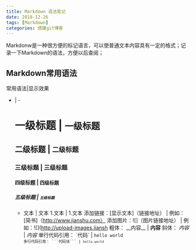 ```yaml
---
title: Markdown 语法笔记
date: 2018-12-26
tags: [Markdown]
categories: 搭建git博客
---
```

Markdonw是一种很方便的标记语言，可以使普通文本内容具有一定的格式；记录一下Markdown的语法，方便以后查阅；

## Markdown常用语法

常用语法|显示效果
 - | -
	# 一级标题    	|   	<strong><font size="5">一级标题</font></strong>
	## 二级标题   	|   	<strong><font size="4">二级标题</font></strong>
	### 三级标题  	|	 	<strong><font size="3">三级标题</font></strong>
	#### 四级标题 	|	 	<strong><font size="2">四级标题</font></strong>
	##### 五级标题	|		<strong><font size="1">五级标题</font></strong>
	- 文本			|		文本
	1.文本 			|		1.文本
	添加链接：[显示文本]（链接地址）	|	例如：[简书]（http://www.jianshu.com）
	添加图片：![]（图片链接地址）		|	例如：![](http://upload-images.jiansh
	粗体： \_\_内容\_\_		|		<strong>内容</strong>
	斜体： _内容_			|		<em>内容</em>
	单行代码引用： \`代码\`	|		<code>hello world<code>
	多行代码引用： \`\`\`代码块\`\`\` 	|	<code>hello world</code>
	

 